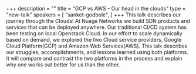 +++
description = ""
title = "GCP vs AWS - Our head in the clouds"
type = "new-talk"
speakers = [
        "sanket-godbole",
]
+++
This talk describes our journey through the Clouds! At Nuage Networks we build SDN products and services that can be deployed anywhere. Our traditional CI/CD system has been testing on local Openstack Cloud. In our effort to scale dynamically based on demand, we explored the two Cloud service providers, Google Cloud Platform(GCP) and Amazon Web Services(AWS). This talk describes our struggles, accomplishments, and lessons learned using both platforms. It will compare and contrast the two platforms in the process and explain why one works out better for us than the other.